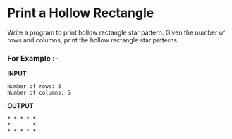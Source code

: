 # Print a Hollow Rectangle

Write a program to print hollow rectangle star pattern. Given the number of rows and columns, print the hollow rectangle star patterns.

### For Example :-

**INPUT**
```
Number of rows: 3
Number of columns: 5
```

**OUTPUT**
```
* * * * *
*       *
* * * * *
```

